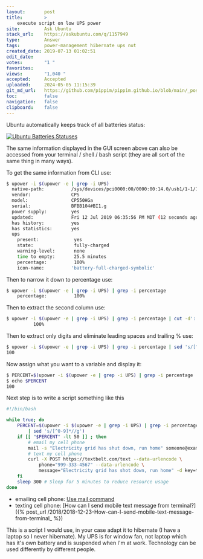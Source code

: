 ```yaml
---
layout:       post
title:        >
    execute script on low UPS power
site:         Ask Ubuntu
stack_url:    https://askubuntu.com/q/1157949
type:         Answer
tags:         power-management hibernate ups nut
created_date: 2019-07-13 01:02:51
edit_date:    
votes:        "1 "
favorites:    
views:        "1,040 "
accepted:     Accepted
uploaded:     2024-05-05 11:15:39
git_md_url:   https://github.com/pippim/pippim.github.io/blob/main/_posts/2019/2019-07-13-execute-script-on-low-UPS-power.md
toc:          false
navigation:   false
clipboard:    false
---
```


Ubuntu automatically keeps track of all batteries status:

[![Ubuntu Batteries Statuses][1]][1]

The same information displayed in the GUI screen above can also be accessed from your terminal / shell / bash script (they are all sort of the same thing in many ways).



To get the same information from CLI use:

``` bash
$ upower -i $(upower -e | grep -i UPS)
  native-path:          /sys/devices/pci0000:00/0000:00:14.0/usb1/1-1/1-1.2/1-1.2:1.0/usbmisc/hiddev2
  vendor:               CPS
  model:                CP550HGa
  serial:               BFBB104#BI1.g
  power supply:         yes
  updated:              Fri 12 Jul 2019 06:35:56 PM MDT (12 seconds ago)
  has history:          yes
  has statistics:       yes
  ups
    present:             yes
    state:               fully-charged
    warning-level:       none
    time to empty:       25.5 minutes
    percentage:          100%
    icon-name:          'battery-full-charged-symbolic'
```

Then to narrow it down to percentage use:

``` bash
$ upower -i $(upower -e | grep -i UPS) | grep -i percentage
    percentage:          100%
```

Then to extract the second column use:

``` bash
$ upower -i $(upower -e | grep -i UPS) | grep -i percentage | cut -d':' -f2
          100%
```

Then to extract only digits and eliminate leading spaces and trailing % use:

``` bash
$ upower -i $(upower -e | grep -i UPS) | grep -i percentage | sed 's/[^0-9]*//g'
100
```

Now assign what you want to a variable and display it:

``` bash
$ PERCENT=$(upower -i $(upower -e | grep -i UPS) | grep -i percentage | sed 's/[^0-9]*//g')
$ echo $PERCENT
100
```

Next step is to write a script something like this

``` bash
#!/bin/bash

while true; do
    PERCENT=$(upower -i $(upower -e | grep -i UPS) | grep -i percentage \
        | sed 's/[^0-9]*//g')
    if [[ "$PERCENT" -lt 50 ]] ; then
        # email my cell phone
        mail -s "Electricity grid has shut down, run home" someone@example.com
        # text my cell phone
        curl -X POST https://textbelt.com/text --data-urlencode \
            phone="999-333-4567" --data-urlencode \
            message="Electricity grid has shot down, run home" -d key=textbelt
    fi
    sleep 300 # Sleep for 5 minutes to reduce resource usage
done
```

- emailing cell phone: [Use mail command](https://www.binarytides.com/linux-mail-command-examples/)
- texting cell phone: [How can I send mobile text message from terminal?]({% post_url /2018/2018-12-23-How-can-I-send-mobile-text-message-from-terminal_ %})

This is a script I would use, in your case adapt it to hibernate (I have a laptop so I never hibernate). My UPS is for window fan, not laptop which has it's own battery and is suspended when I'm at work. Technology can be used differently by different people.

  [1]: https://i.stack.imgur.com/z8aMp.png





